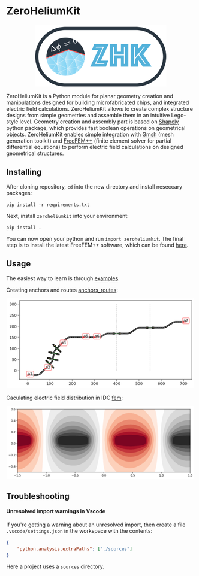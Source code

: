 # ZeroHeliumKit

<p align="center">
<img src="helpers/zhk.png" alt="zhk_logo" width="350"/>
</p>


ZeroHeliumKit is a Python module for planar geometry creation and manipulations designed for building microfabricated chips, and integrated electric field calculations. ZeroHeliumKit allows to create complex structure designs from simple geometries and assemble them in an intuitive Lego-style level. Geometry creation and assembly part is based on [Shapely](https://github.com/shapely/shapely) python package, which provides fast boolean operations on geometrical objects. ZeroHeliumKit enables simple integration with [Gmsh](https://gmsh.info) (mesh generation toolkit) and [FreeFEM++](https://freefem.org) (finite element solver for partial differential equations) to perform electric field calculations on designed geometrical structures. 


## Installing

After cloning repository, `cd` into the new directory and install neseccary packages:
```shell
pip install -r requirements.txt
```
Next, install `zeroheliumkit` into your environment: 
```
pip install .
```
You can now open your python and run `import zeroheliumkit`. The final step is to install the latest FreeFEM++ software, which can be found [here](https://github.com/FreeFem/FreeFem-sources/releases).

## Usage

The easiest way to learn is through [examples](examples/)

Creating anchors and routes [anchors_routes](examples/anchors_routes.ipynb):
<p align="center">
<img src="examples/anchors_routes.png" alt="zhk_logo" width="500"/>
</p>

Caculating electric field distribution in IDC [fem](examples/fem.ipynb):
<p align="center">
<img src="examples/fem.png" alt="zhk_logo" width="500"/>
</p>

## Troubleshooting
#### Unresolved import warnings in Vscode
If you're getting a warning about an unresolved import, then create a file `.vscode/settings.json` in the workspace with the contents:
```json
{
    "python.analysis.extraPaths": ["./sources"]
}
```
Here a project uses a `sources` directory.
